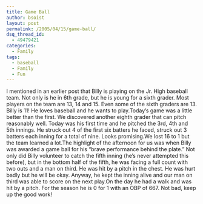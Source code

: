```yaml
---
title: Game Ball
author: bsoist
layout: post
permalink: /2005/04/15/game-ball/
dsq_thread_id:
  - 49479421
categories:
  - Family
tags:
  - baseball
  - Family
  - Fun
---
```

I mentioned in an earlier post that Billy is playing on the Jr. High baseball team. Not only is he in 6th grade, but he is young for a sixth grader. Most players on the team are 13, 14 and 15. Even some of the sixth graders are 13. Billy is 11! He loves baseball and he wants to play.Today&#8217;s game was a little better than the first. We discovered another eighth grader that can pitch reasonably well. Today was his first time and he pitched the 3rd, 4th and 5th innings. He struck out 4 of the first six batters he faced, struck out 3 batters each inning for a total of nine. Looks promising.We lost 16 to 1 but the team learned a lot.The highlight of the afternoon for us was when Billy was awarded a game ball for his &#8220;brave performance behind the plate.&#8221; Not only did Billy volunteer to catch the fifth inning (he&#8217;s never attempted this before), but in the bottom half of the fifth, he was facing a full count with two outs and a man on third. He was hit by a pitch in the chest. He was hurt badly but he will be okay. Anyway, he kept the inning alive and our man on third was able to score on the next play.On the day he had a walk and was hit by a pitch. For the season he is 0 for 1 with an OBP of 667. Not bad, keep up the good work!